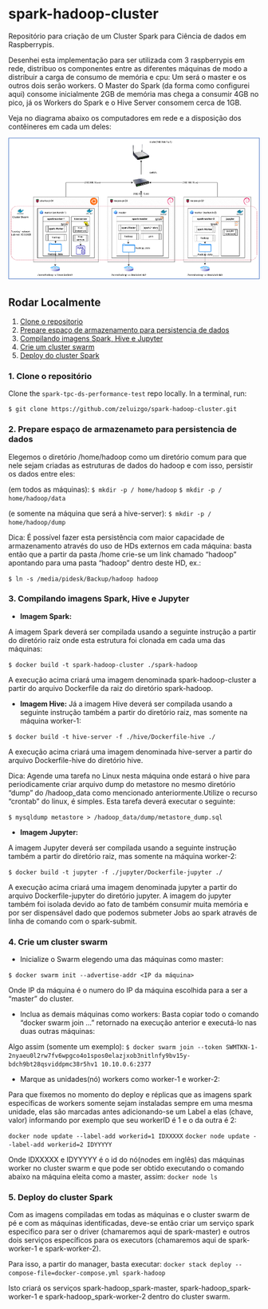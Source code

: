 # spark-hadoop-cluster
Repositório para criação de um Cluster Spark para Ciência de dados em Raspberrypis.

Desenhei esta implementação para ser utilizada com 3 raspberrypis em rede, distribuo os componentes entre as diferentes máquinas de modo a distribuir a carga de consumo de memória e cpu:
Um será o master e os outros dois serão workers. O Master do Spark (da forma como configurei aqui) consome inicialmente 2GB de memória mas chega a consumir 4GB no pico, já os Workers do Spark e o Hive Server consomem cerca de 1GB. 

Veja no diagrama abaixo os computadores em rede e a disposição dos contêineres em cada um deles:

![Distribuição dos componentes do Spark em cluster – 3 máquinas raspberrypi](architecture.png)

## Rodar Localmente
1. [Clone o repositorio](#1-clone-o-repositório)
2. [Prepare espaço de armazenamento para persistencia de dados](#2-prepare-espaço-de-armazenamento-para-persistencia-de-dados)
3. [Compilando imagens Spark, Hive e Jupyter](#3-compilando-imagens-spark,-hive-e-jupyter)
4. [Crie um cluster swarm](#4-crie-um-cluster-swarm)
5. [Deploy do cluster Spark](#5-deploy-do-cluster-spark)

### 1. Clone o repositório

Clone the `spark-tpc-ds-performance-test` repo locally. In a terminal, run:

``` 
$ git clone https://github.com/zeluizgo/spark-hadoop-cluster.git 
```

### 2. Prepare espaço de armazenameto para persistencia de dados

Elegemos o diretório /home/hadoop como um diretório comum para que nele sejam criadas as estruturas de dados do hadoop e com isso, persistir os dados entre eles:

(em todos as máquinas):
``` $ mkdir -p / home/hadoop ```
``` $ mkdir -p / home/hadoop/data ```

(e somente na máquina que será a hive-server):
``` $ mkdir -p / home/hadoop/dump ```


Dica: É possível fazer esta persistência com maior capacidade de armazenamento através do uso de HDs externos em cada máquina: basta então que a partir da pasta /home crie-se um link chamado “hadoop” apontando para uma pasta “hadoop” dentro deste HD, ex.:

``` $ ln -s /media/pidesk/Backup/hadoop hadoop ```

### 3. Compilando imagens Spark, Hive e Jupyter

* **Imagem Spark:** 

A imagem Spark deverá ser compilada usando a seguinte instrução a partir do diretório raiz onde esta estrutura foi clonada em cada uma das máquinas:

``` $ docker build -t spark-hadoop-cluster ./spark-hadoop ```

A execução acima criará uma imagem denominada spark-hadoop-cluster a partir do arquivo Dockerfile da raiz do diretório spark-hadoop.

* **Imagem Hive:** 
Já a imagem Hive deverá ser compilada usando a seguinte instrução também a partir do diretório raiz, mas somente na máquina worker-1:

``` $ docker build -t hive-server -f ./hive/Dockerfile-hive ./ ```

A execução acima criará uma imagem denominada hive-server a partir do arquivo Dockerfile-hive do diretório hive.

Dica: Agende uma tarefa no Linux nesta máquina onde estará o hive para periodicamente criar arquivo dump do metastore no mesmo diretório “dump” do /hadoop_data como mencionado anteriormente.Utilize o recurso “crontab” do linux, é simples. Esta tarefa deverá executar o seguinte:

``` $ mysqldump metastore > /hadoop_data/dump/metastore_dump.sql ```

* **Imagem Jupyter:** 

A imagem Jupyter deverá ser compilada usando a seguinte instrução também a partir do diretório raiz, mas somente na máquina worker-2:

``` $ docker build -t jupyter -f ./jupyter/Dockerfile-jupyter ./ ```

A execução acima criará uma imagem denominada jupyter a partir do arquivo Dockerfile-jupyter do diretório jupyter. A imagem do jupyter também foi isolada devido ao fato de também consumir muita memória e por ser dispensável dado que podemos submeter Jobs ao spark através de linha de comando com o spark-submit. 


### 4. Crie um cluster swarm

* Inicialize o Swarm elegendo uma das máquinas como master:

``` $ docker swarm init --advertise-addr <IP da máquina> ```

Onde IP da máquina é o numero do IP da máquina escolhida para a ser a “master” do cluster.

* Inclua as demais máquinas como workers:
Basta copiar todo o comando “docker swarm join ...” retornado na execução anterior e executá-lo nas duas outras máquinas:

Algo assim (somente um exemplo):
``` $ docker swarm join --token SWMTKN-1-2nyaeu0l2rw7fv6wpgco4o1spos0elazjxob3nitlnfy9bv15y-bdch9bt28qsviddpmc38r5hv1 10.10.0.6:2377  ```

* Marque as unidades(nó) workers como worker-1 e worker-2:

Para que fixemos no momento do deploy e réplicas que as imagens spark específicas de workers somente sejam instaladas sempre em uma mesma unidade, elas são marcadas antes adicionando-se um Label a elas (chave, valor) informando por exemplo que seu workerID é 1 e o da outra é 2:

``` docker node update --label-add workerid=1 IDXXXXX ```
``` docker node update --label-add workerid=2 IDYYYYY ```

Onde IDXXXXX e IDYYYYY é o id do nó(nodes em inglês) das máquinas worker no cluster swarm e que pode ser obtido executando o comando abaixo na máquina eleita como a master, assim:
``` docker node ls ```

### 5. Deploy do cluster Spark

Com as imagens compiladas em todas as máquinas e o cluster swarm de pé e com as máquinas identificadas, deve-se então criar um serviço spark especifico para ser o driver (chamaremos aqui de spark-master) e outros dois serviços específicos para os executors (chamaremos aqui de spark-worker-1 e spark-worker-2). 

Para isso, a partir do manager, basta executar:
``` docker stack deploy --compose-file=docker-compose.yml spark-hadoop ```

Isto criará os serviços  spark-hadoop_spark-master, spark-hadoop_spark-worker-1 e spark-hadoop_spark-worker-2 dentro do cluster swarm.

